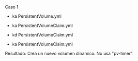 Caso 1

* ka PersistentVolume.yml
* ka PersistentVolumeClaim.yml

* kd PersistentVolumeClaim.yml
* ka PersistentVolumeClaim.yml

Resultado: Crea un nuevo volumen dinamico. No usa "pv-timer".

